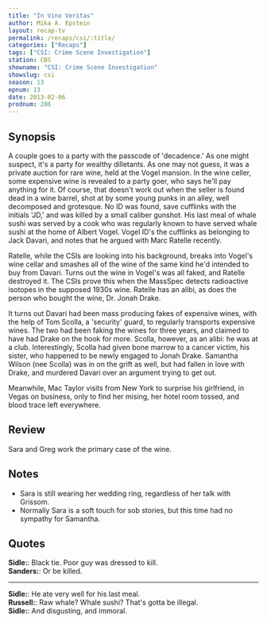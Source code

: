 ```yaml
---
title: "In Vino Veritas"
author: Mika A. Epstein
layout: recap-tv
permalink: /recaps/csi/:title/
categories: ["Recaps"]
tags: ["CSI: Crime Scene Investigation"]
station: CBS
showname: "CSI: Crime Scene Investigation"
showslug: csi
season: 13  
epnum: 13  
date: 2013-02-06
prodnum: 286  
---
```


## Synopsis

A couple goes to a party with the passcode of 'decadence.' As one might suspect, it's a party for wealthy dilletants. As one may not guess, it was a private auction for rare wine, held at the Vogel mansion. In the wine celler, some expensive wine is revealed to a party goer, who says he'll pay anything for it. Of course, that doesn't work out when the seller is found dead in a wine barrel, shot at by some young punks in an alley, well decomposed and grotesque. No ID was found, save cufflinks with the initials 'JD,' and was killed by a small caliber gunshot. His last meal of whale sushi was served by a cook who was regularly known to have served whale sushi at the home of Albert Vogel. Vogel ID's the cufflinks as belonging to Jack Davari, and notes that he argued with Marc Ratelle recently.

Ratelle, while the CSIs are looking into his background, breaks into Vogel's wine cellar and smashes all of the wine of the same kind he'd intended to buy from Davari. Turns out the wine in Vogel's was all faked, and Ratelle destroyed it. The CSIs prove this when the MassSpec detects radioactive isotopes in the supposed 1930s wine. Ratelle has an alibi, as does the person who bought the wine, Dr. Jonah Drake.

It turns out Davari had been mass producing fakes of expensive wines, with the help of Tom Scolla, a 'security' guard, to regularly transports expensive wines. The two had been faking the wines for three years, and claimed to have had Drake on the hook for more. Scolla, however, as an alibi: he was at a club. Interestingly, Scolla had given bone marrow to a cancer victim, his sister, who happened to be newly engaged to Jonah Drake. Samantha Wilson (nee Scolla) was in on the grift as well, but had fallen in love with Drake, and murdered Davari over an argument trying to get out.

Meanwhile, Mac Taylor visits from New York to surprise his girlfriend, in Vegas on business, only to find her mising, her hotel room tossed, and blood trace left everywhere.

## Review

Sara and Greg work the primary case of the wine.

## Notes

* Sara is still wearing her wedding ring, regardless of her talk with Grissom.   
* Normally Sara is a soft touch for sob stories, but this time had no sympathy for Samantha.

## Quotes

**Sidle:**: Black tie. Poor guy was dressed to kill.  
**Sanders:**: Or be killed.  

- - -

**Sidle:**: He ate very well for his last meal.  
**Russell:**: Raw whale? Whale sushi? That's gotta be illegal.  
**Sidle:**: And disgusting, and immoral.
